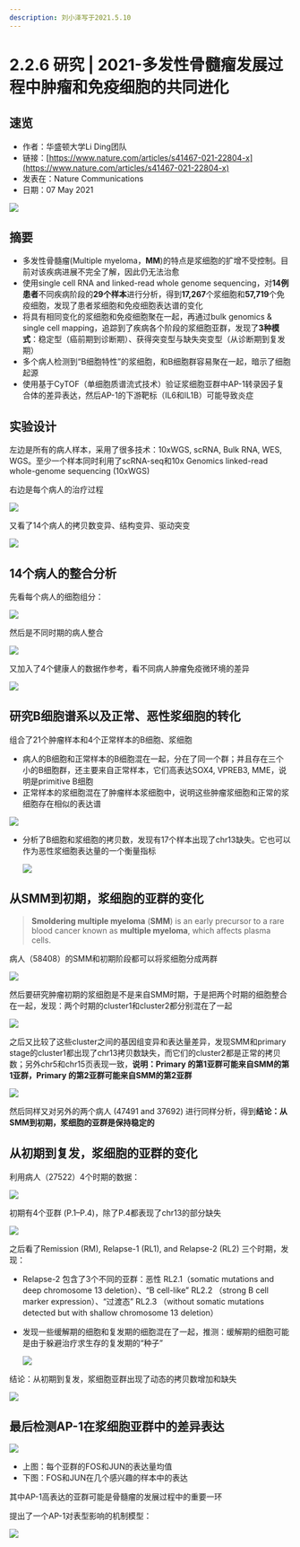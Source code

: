 ```yaml
---
description: 刘小泽写于2021.5.10
---
```


# 2.2.6  研究 | 2021-多发性骨髓瘤发展过程中肿瘤和免疫细胞的共同进化

## 速览

* 作者：华盛顿大学Li Ding团队
* 链接：[https://www.nature.com/articles/s41467-021-22804-x](https://www.nature.com/articles/s41467-021-22804-x)
* 发表在：Nature Communications 
* 日期：07 May 2021

![](https://jieandze1314-1255603621.cos.ap-guangzhou.myqcloud.com/blog/2021-05-10-024842.png)

## 摘要

* 多发性骨髓瘤(Multiple myeloma，**MM**)的特点是浆细胞的扩增不受控制。目前对该疾病进展不完全了解，因此仍无法治愈
* 使用single cell RNA and linked-read whole genome sequencing，对**14例患者**不同疾病阶段的**29个样本**进行分析，得到**17,267**个浆细胞和**57,719**个免疫细胞，发现了患者浆细胞和免疫细胞表达谱的变化
* 将具有相同变化的浆细胞和免疫细胞聚在一起，再通过bulk genomics & single cell mapping，追踪到了疾病各个阶段的浆细胞亚群，发现了**3种模式**：稳定型（癌前期到诊断期）、获得突变型与缺失突变型（从诊断期到复发期）
* 多个病人检测到“B细胞特性”的浆细胞，和B细胞群容易聚在一起，暗示了细胞起源
* 使用基于CyTOF（单细胞质谱流式技术）验证浆细胞亚群中AP-1转录因子复合体的差异表达，然后AP-1的下游靶标（IL6和IL1B）可能导致炎症

## 实验设计

左边是所有的病人样本，采用了很多技术：10xWGS, scRNA, Bulk RNA, WES, WGS。至少一个样本同时利用了scRNA-seq和10x Genomics linked-read whole-genome sequencing (10xWGS)

右边是每个病人的治疗过程

![](https://jieandze1314-1255603621.cos.ap-guangzhou.myqcloud.com/blog/2021-05-10-030547.png)

又看了14个病人的拷贝数变异、结构变异、驱动突变

![](https://jieandze1314-1255603621.cos.ap-guangzhou.myqcloud.com/blog/2021-05-10-031030.png)

## 14个病人的整合分析

先看每个病人的细胞组分：

![](https://jieandze1314-1255603621.cos.ap-guangzhou.myqcloud.com/blog/2021-05-10-032609.png)

然后是不同时期的病人整合

![](https://jieandze1314-1255603621.cos.ap-guangzhou.myqcloud.com/blog/2021-05-10-032105.png)

又加入了4个健康人的数据作参考，看不同病人肿瘤免疫微环境的差异

![](https://jieandze1314-1255603621.cos.ap-guangzhou.myqcloud.com/blog/2021-05-10-032812.png)

## 研究B细胞谱系以及正常、恶性浆细胞的转化

组合了21个肿瘤样本和4个正常样本的B细胞、浆细胞

* 病人的B细胞和正常样本的B细胞混在一起，分在了同一个群；并且存在三个小的B细胞群，还主要来自正常样本，它们高表达SOX4, VPREB3, MME，说明是primitive B细胞
* 正常样本的浆细胞混在了肿瘤样本浆细胞中，说明这些肿瘤浆细胞和正常的浆细胞存在相似的表达谱

![](https://jieandze1314-1255603621.cos.ap-guangzhou.myqcloud.com/blog/2021-05-10-033301.png)

*   分析了B细胞和浆细胞的拷贝数，发现有17个样本出现了chr13缺失。它也可以作为恶性浆细胞表达量的一个衡量指标

    ![](https://jieandze1314-1255603621.cos.ap-guangzhou.myqcloud.com/blog/2021-05-10-034046.png)

## 从SMM到初期，浆细胞的亚群的变化

> **Smoldering multiple myeloma** (**SMM**) is an early precursor to a rare blood cancer known as **multiple myeloma**, which affects plasma cells.

病人（58408）的SMM和初期阶段都可以将浆细胞分成两群

![](https://jieandze1314-1255603621.cos.ap-guangzhou.myqcloud.com/blog/2021-05-10-050612.png)

然后要研究肿瘤初期的浆细胞是不是来自SMM时期，于是把两个时期的细胞整合在一起，发现：两个时期的cluster1和cluster2都分别混在了一起

![](https://jieandze1314-1255603621.cos.ap-guangzhou.myqcloud.com/blog/2021-05-10-060242.png)

之后又比较了这些cluster之间的基因组变异和表达量差异，发现SMM和primary stage的cluster1都出现了chr13拷贝数缺失，而它们的cluster2都是正常的拷贝数；另外chr5和chr15页表现一致，**说明：Primary 的第1亚群可能来自SMM的第1亚群，Primary 的第2亚群可能来自SMM的第2亚群**

![](https://jieandze1314-1255603621.cos.ap-guangzhou.myqcloud.com/blog/2021-05-10-051143.png)

然后同样又对另外的两个病人 (47491 and 37692) 进行同样分析，得到**结论：从SMM到初期，浆细胞的亚群是保持稳定的**

## 从初期到复发，浆细胞的亚群的变化

利用病人（27522）4个时期的数据：

![](https://jieandze1314-1255603621.cos.ap-guangzhou.myqcloud.com/blog/2021-05-10-051925.png)

初期有4个亚群 (P.1–P.4)，除了P.4都表现了chr13的部分缺失

![](https://jieandze1314-1255603621.cos.ap-guangzhou.myqcloud.com/blog/2021-05-10-052136.png)

之后看了Remission (RM), Relapse-1 (RL1), and Relapse-2 (RL2) 三个时期，发现：

* Relapse-2 包含了3个不同的亚群：恶性 RL2.1（somatic mutations and deep chromosome 13 deletion）、“B cell-like” RL2.2 （strong B cell marker expression）、“过渡态” RL2.3 （without somatic mutations detected but with shallow chromosome 13 deletion）
*   发现一些缓解期的细胞和复发期的细胞混在了一起，推测：缓解期的细胞可能是由于躲避治疗求生存的复发期的“种子”

    ![](https://jieandze1314-1255603621.cos.ap-guangzhou.myqcloud.com/blog/2021-05-10-053137.png)

结论：从初期到复发，浆细胞亚群出现了动态的拷贝数增加和缺失

![](https://jieandze1314-1255603621.cos.ap-guangzhou.myqcloud.com/blog/2021-05-10-052757.png)

## 最后检测AP-1在浆细胞亚群中的差异表达

![](https://jieandze1314-1255603621.cos.ap-guangzhou.myqcloud.com/blog/2021-05-10-054645.png)

* 上图：每个亚群的FOS和JUN的表达量均值
* 下图：FOS和JUN在几个感兴趣的样本中的表达

其中AP-1高表达的亚群可能是骨髓瘤的发展过程中的重要一环

提出了一个AP-1对表型影响的机制模型：

![](https://jieandze1314-1255603621.cos.ap-guangzhou.myqcloud.com/blog/2021-05-10-055851.png)

